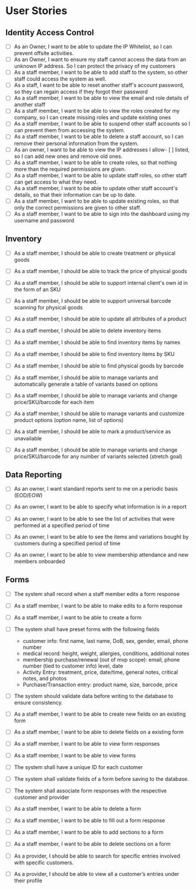 # User Stories

## Identity Access Control
- [ ]  As an Owner, I want to be able to update the IP Whitelist, so I can prevent offsite activities.
- [ ]  As an Owner, I want to ensure my staff cannot access the data from an unknown IP address. So I can protect the privacy of my customers
- [ ]  As a staff member, I want to be able to add staff to the system, so other staff could access the system as well.
- [ ]  As a staff, I want to be able to reset another staff's account password, so they can regain access if they forgot their password
- [ ]  As a staff member, I want to be able to view the email and role details of another staff
- [ ]  As a staff member, I want to be able to view the roles created for my company, so I can create missing roles and update existing ones
- [ ]  As a staff member, I want to be able to suspend other staff accounts so I can prevent them from accessing the system.
- [ ]  As a staff member, I want to be able to delete a staff account, so I can remove their personal information from the system.
- [ ]  As an owner, I want to be able to view the IP addresses I allow- [ ] listed, so I can add new ones and remove old ones.
- [ ]  As a staff member, I want to be able to create roles, so that nothing more than the required permissions are given.
- [ ]  As a staff member, I want to be able to update staff roles, so other staff can get access to what they need.
- [ ]  As a staff member, I want to be able to update other staff account's details, so that their information can be up to date.
- [ ]  As a staff member, I want to be able to update existing roles, so that only the correct permissions are given to other staff.
- [ ]  As a staff member, I want to be able to sign into the dashboard using my username and password

## Inventory
- [ ]  As a staff member, I should be able to create treatment or physical goods
- [ ]  As a staff member, I should be able to track the price of physical goods
- [ ]  As a staff member,  I should be able to support internal client's own id in the form of an SKU
- [ ]  As a staff member,  I should be able to support universal barcode scanning for physical goods
- [ ]  As a staff member,  I should be able to update all attributes of a product
- [ ]  As a staff member, I should be able to delete inventory items
- [ ]  As a staff member, I should be able to find inventory items by names
- [ ]  As a staff member, I should be able to find inventory items by SKU
- [ ]  As a staff member, I should be able to find physical goods by barcode
- [ ]  As a staff member, I should be able to manage variants and automatically generate a table of variants based on options
- [ ]  As a staff member, I should be able to manage variants and change price/SKU/barcode for each item
- [ ]  As a staff member, I should be able to manage variants and customize product options (option name, list of options)
- [ ]  As a staff member,  I should be able to mark a product/service as unavailable
- [ ]  As a staff member, I should be able to manage variants and change price/SKU/barcode for any number of variants selected (stretch goal)


## Data Reporting
- [ ]  As an owner, I want standard reports sent to me on a periodic basis (EOD/EOW)
- [ ]  As an owner, I want to be able to specify what information is in a report
- [ ]  As an owner, I want to be able to see the list of activities that were performed at a specified period of time
- [ ]  As an owner, I want to be able to see the items and variations bought by customers during a specified period of time
- [ ]  As an owner, I want to be able to view membership attendance and new members onboarded


## Forms
- [ ]  The system shall record when a staff member edits a form response
- [ ]  As a staff member, I want to be able to make edits to a form response
- [ ]  As a staff member, I want to be able to create a form
- [ ]  The system shall have preset forms with the following fields   
      - customer info: first name, last name, DoB, sex, gender, email, phone number   
      - medical record: height, weight, allergies, conditions, additional notes    
      -  membership purchase/renewal (out of mvp scope): email, phone number (tied to customer info) level, date   
      -  Activity Entry: treatment, price, date/time, general notes, critical notes, and photos    
      -  Purchase/Transaction entry: product name, size, barcode, price

- [ ]  The system should validate data before writing to the database to ensure consistency.
- [ ]  As a staff member, I want to be able to create new fields on an existing form
- [ ]  As a staff member, I want to be able to delete fields on a existing form
- [ ]  As a staff member, I want to be able to view form responses
- [ ]  As a staff member, I want to be able to view forms
- [ ]  The system shall have a unique ID for each customer
- [ ]  The system shall validate fields of a form before saving to the database.
- [ ]  The system shall associate form responses with the respective customer and provider
- [ ]  As a staff member, I want to be able to delete a form
- [ ]  As a staff member, I want to be able to fill out a form response
- [ ]  As a staff member, I want to be able to add sections to a form
- [ ]  As a staff member, I want to be able to delete sections on a form
- [ ]  As a provider, I should be able to search for specific entries involved with specific customers.
- [ ]  As a provider, I should be able to view all a customer’s entries under their profile